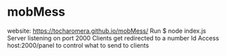# mobMess
website: https://tocharomera.github.io/mobMess/
Run $ node index.js
Server listening on port 2000
Clients get redirected to a number Id
Access host:2000/panel to control what to send to clients
